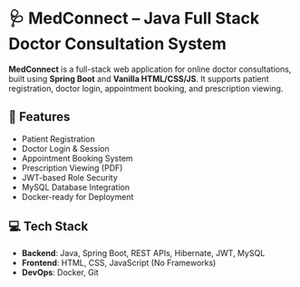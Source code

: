 
# 🩺 MedConnect – Java Full Stack Doctor Consultation System

**MedConnect** is a full-stack web application for online doctor consultations, built using **Spring Boot** and **Vanilla HTML/CSS/JS**. It supports patient registration, doctor login, appointment booking, and prescription viewing.

## 🚀 Features

- Patient Registration
- Doctor Login & Session
- Appointment Booking System
- Prescription Viewing (PDF)
- JWT-based Role Security
- MySQL Database Integration
- Docker-ready for Deployment

## 💻 Tech Stack

- **Backend**: Java, Spring Boot, REST APIs, Hibernate, JWT, MySQL
- **Frontend**: HTML, CSS, JavaScript (No Frameworks)
- **DevOps**: Docker, Git


